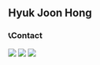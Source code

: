 Hyuk Joon Hong
---
### 📞Contact
<p>
  <img src="https://img.shields.io/badge/gurwns9325@kakao.com-FFCD00?style=flat&logo=KakaoTalk&logoColor=black">
  <img src="https://img.shields.io/badge/hyukjoon.dev@gmail.com-EA4335?style=flat&logo=gmail&logoColor=white">
  <a href="https://instagram.com/hong_sile"><img src="http://img.shields.io/badge/hong_sile-black?style=flat&logo=Instagram"></a>
</p>
